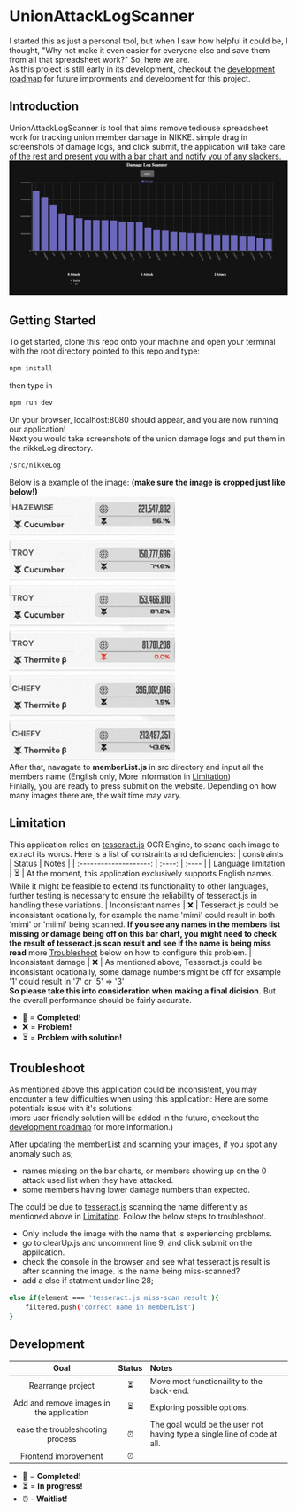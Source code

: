 # UnionAttackLogScanner

I started this as just a personal tool, but when I saw how helpful it could be, I thought, "Why not make it even easier for everyone else and save them from all that spreadsheet work?" So, here we are.<br>
As this project is still early in its development, checkout the [development roadmap](#development) for future improvments and development for this project.

## Introduction

UnionAttackLogScanner is tool that aims remove tediouse spreadsheet work for tracking union member damage in NIKKE. simple drag in screenshots of damage logs, and click submit, the application will take care of the rest and present you with a bar chart and notify you of any slackers.
<img src="./public/Screenshot 2023-09-04 at 4.27.10 PM.png" width="900px"/><br>

## Getting Started

To get started, clone this repo onto your machine and open your terminal with the root directory pointed to this repo and type:

```bash
npm install
```

then type in

```bash
npm run dev
```

On your browser, localhost:8080 should appear, and you are now running our application!<br>Next you would take screenshots of the union damage logs and put them in the nikkeLog directory.

```bash
/src/nikkeLog
```

Below is a example of the image: **(make sure the image is cropped just like below!)** <br>
<img src="./__test__/testImage/image_1.jpg" width="300px"/><br>
After that, navagate to **memberList.js** in src directory and input all the members name (English only, More information in [Limitation](#Limitation))<br>
Finially, you are ready to press submit on the website. Depending on how many images there are, the wait time may vary.

## Limitation

This application relies on <a href='https://github.com/naptha/tesseract.js/tree/master'>tesseract.js</a> OCR Engine, to scane each image to extract its words. Here is a list of constraints and deficiencies:
| constraints | Status | Notes |
| :--------------------: | :----: | :---- |
| Language limitation | ⏳ | At the moment, this application exclusively supports English names. While it might be feasible to extend its functionality to other languages, further testing is necessary to ensure the reliability of tesseract.js in handling these variations.
| Inconsistant names | ❌ | Tesseract.js could be inconsistant ocationally, for example the name 'mimi' could result in both 'mimi' or 'miimi' being scanned. **If you see any names in the members list missing or damage being off on this bar chart, you might need to check the result of tesseract.js scan result and see if the name is being miss read** more [Troubleshoot](#Troubleshoot) below on how to configure this problem.
| Inconsistant damage | ❌ | As mentioned above, Tesseract.js could be inconsistant ocationally, some damage numbers might be off for exsample '1' could result in '7' or '5' => '3' <br>**So please take this into consideration when making a final dicision.** But the overall performance should be fairly accurate.

- 🎉 = **Completed!**
- ❌ = **Problem!**
- ⏳ = **Problem with solution!**

## Troubleshoot

As mentioned above this application could be inconsistent, you may encounter a few difficulties when using this application:
Here are some potentials issue with it's solutions. <br>
(more user friendly solution will be added in the future, checkout the [development roadmap](#development) for more information.)

After updating the memberList and scanning your images, if you spot any anomaly such as;

- names missing on the bar charts, or members showing up on the 0 attack used list when they have attacked.
- some members having lower damage numbers than expected.

The could be due to <a href='https://github.com/naptha/tesseract.js/tree/master'>tesseract.js</a> scanning the name differently as mentioned above in [Limitation](#Limitation). Follow the below steps to troubleshoot.

- Only include the image with the name that is experiencing problems.
- go to clearUp.js and uncomment line 9, and click submit on the appilcation.
- check the console in the browser and see what tesseract.js result is after scanning the image. is the name being miss-scanned?
- add a else if statment under line 28;

```bash
else if(element === 'tesseract.js miss-scan result'){
    filtered.push('correct name in memberList')
}
```

## Development

|                   Goal                   | Status | Notes                                                                    |
| :--------------------------------------: | :----: | :----------------------------------------------------------------------- |
|            Rearrange project             |   ⏳   | Move most functionaility to the back-end.                                |
| Add and remove images in the application |   ⏳   | Exploring possible options.                                              |
|     ease the troubleshooting process     |   ⏰   | The goal would be the user not having type a single line of code at all. |
|           Frontend improvement           |   ⏰   |

- 🎉 = **Completed!**
- ⏳ = **In progress!**
- ⏰ - **Waitlist!**
